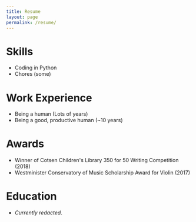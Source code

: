 ```yaml
---
title: Resume
layout: page
permalink: /resume/
---
```

# Skills
* Coding in Python
* Chores (some)
# Work Experience
* Being a human (Lots of years)
* Being a good, productive human (~10 years)
# Awards
* Winner of Cotsen Children's Library 350 for 50 Writing Competition (2018)
* Westminister Conservatory of Music Scholarship Award for Violin (2017)
# Education
* *Currently redacted*.
